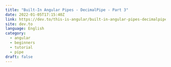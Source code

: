 ```yaml
---
title: "Built-In Angular Pipes - DecimalPipe - Part 3"
date: 2022-01-05T17:15:40Z
link: https://dev.to/this-is-angular/built-in-angular-pipes-decimalpipe-part-3-33p1?utm_medium=RSS&utm_source=news.12bit.vn
site: dev.to
language: English
category:
  - angular
  - beginners
  - tutorial
  - pipe
draft: false
---
```

